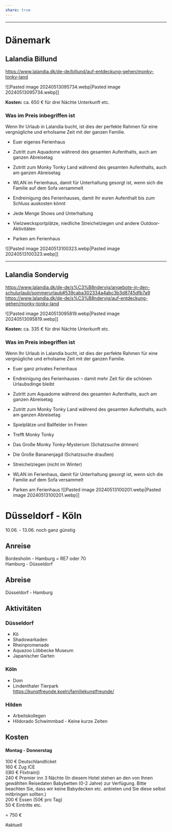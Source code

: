 ```yaml
---
share: true
---
```

---



# Dänemark

## Lalandia **Billund**

https://www.lalandia.dk/de-de/billund/auf-entdeckung-gehen/monky-tonky-land

![[Pasted image 20240513095734.webp|Pasted image 20240513095734.webp]]

**Kosten:**
ca. 650 € für drei Nächte Unterkunft etc.


### Was im Preis inbegriffen ist
Wenn Ihr Urlaub in Lalandia bucht, ist dies der perfekte Rahmen für eine vergnügliche und erholsame Zeit mit der ganzen Familie.

- Euer eigenes Ferienhaus
    
- Zutritt zum Aquadome während des gesamten Aufenthalts, auch am ganzen Abreisetag
    
- Zutritt zum Monky Tonky Land während des gesamten Aufenthalts, auch am ganzen Abreisetag
    
- WLAN im Ferienhaus, damit für Unterhaltung gesorgt ist, wenn sich die Familie auf dem Sofa versammelt
    
- Endreinigung des Ferienhauses, damit Ihr euren Aufenthalt bis zum Schluss auskosten könnt
    
- Jede Menge Shows und Unterhaltung
    
- Vielzwecksportplätze, niedliche Streichelziegen und andere Outdoor-Aktivitäten
    
- Parken am Ferienhaus

![[Pasted image 20240513100323.webp|Pasted image 20240513100323.webp]]
    

---


## Lalandia **Sondervig**
https://www.lalandia.dk/de-de/s%C3%B8ndervig/angebote-in-den-schulurlaub/sommerurlaub#539caba302334a4abc3b3d8745dfb7a9
https://www.lalandia.dk/de-de/s%C3%B8ndervig/auf-entdeckung-gehen/monky-tonky-land

![[Pasted image 20240513095819.webp|Pasted image 20240513095819.webp]]

**Kosten:**
ca. 335 € für drei Nächte Unterkunft etc.


### Was im Preis inbegriffen ist
Wenn Ihr Urlaub in Lalandia bucht, ist dies der perfekte Rahmen für eine vergnügliche und erholsame Zeit mit der ganzen Familie.

- Euer ganz privates Ferienhaus
    
- Endreinigung des Ferienhauses – damit mehr Zeit für die schönen Urlaubsdinge bleibt
    
- Zutritt zum Aquadome während des gesamten Aufenthalts, auch am ganzen Abreisetag
    
- Zutritt zum Monky Tonky Land während des gesamten Aufenthalts, auch am ganzen Abreisetag
    
- Spielplätze und Ballfelder im Freien
    
- Trefft Monky Tonky
    
- Das Große Monky Tonky-Mysterium (Schatzsuche drinnen)
    
- Die Große Bananenjagd (Schatzsuche draußen)
    
- Streichelziegen (nicht im Winter)
    
- WLAN im Ferienhaus, damit für Unterhaltung gesorgt ist, wenn sich die Familie auf dem Sofa versammelt
    
- Parken am Ferienhaus
![[Pasted image 20240513100201.webp|Pasted image 20240513100201.webp]]

# Düsseldorf - Köln

10.06. - 13.06. noch ganz günstig

## Anreise

Bordesholm - Hamburg = RE7 oder 70  
Hamburg - Düsseldorf 

## Abreise

Düsseldorf - Hamburg

## Aktivitäten

### Düsseldorf

- Kö  
- Shadowarkaden  
- Rheinpromenade  
- Aquazoo Löbbecke Museum  
- Japanischer Garten

### Köln

- Dom  
- Lindenthaler Tierpark  
<https://kunstfreunde.koeln/familiekunstfreunde/>

### Hilden

- Arbeitskollegen  
- Hildorado Schwimmbad - Keine kurze Zeiten


## Kosten

#### Montag - Donnerstag

100 € Deutschlandticket  
160 € Zug ICE  
((80 € Flixtrain))  
240 € Premier inn 3 Nächte (In diesem Hotel stehen an den von Ihnen gewählten Reisedaten Babybetten (0-2 Jahre) zur Verfügung. Bitte beachten Sie, dass wir keine Babydecken etc. anbieten und Sie diese selbst mitbringen sollten.)  
200 € Essen (50€ pro Tag)  
50 € Eintritte etc.

= 750 €

#aktuell 
